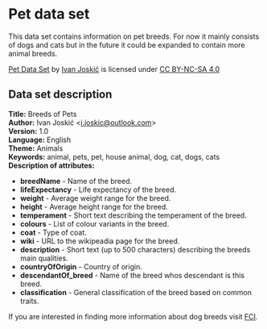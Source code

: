# Pet data set

This data set contains information on pet breeds. For now it mainly consists of dogs and cats but in the future it could be expanded to contain more animal breeds.


[Pet Data Set](https://github.com/IvanJoskic/pet-data-set) by [Ivan Joskić](https://github.com/IvanJoskic) is licensed under [CC BY-NC-SA 4.0](https://creativecommons.org/licenses/by-nc-sa/4.0/?ref=chooser-v1)


Data set description
---------
**Title:** Breeds of Pets  
**Author:** Ivan Joskić \<i.joskic@outlook.com\>  
**Version:** 1.0  
**Language:** English  
**Theme:** Animals  
**Keywords:** animal, pets, pet, house animal, dog, cat, dogs, cats  
**Description of attributes:**  
 - **breedName** \- Name of the breed.
 - **lifeExpectancy** \- Life expectancy of the breed.
 - **weight** \- Average weight range for the breed.
 - **height** \- Average height range for the breed.
 - **temperament** \- Short text describing the temperament of the breed.
 - **colours** \- List of colour variants in the breed.
 - **coat** \- Type of coat.
 - **wiki** \- URL to the wikipeadia page for the breed.
 - **description** \- Short text (up to 500 characters) describing the breeds main qualities.
 - **countryOfOrigin** \- Country of origin.
 - **descendantOf_breed** \- Name of the breed whos descendant is this breed.
 - **classification** \- General classification of the breed based on common traits.

If you are interested in finding more information about dog breeds visit [FCI](http://www.fci.be/en/Nomenclature/).